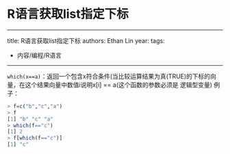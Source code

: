 # R语言获取list指定下标


---
title: R语言获取list指定下标
authors: Ethan Lin
year:
tags:
  - 内容/编程/R语言 
---




`which(x==a)`：返回一个包含x符合条件(当比较运算结果为真(TRUE)的下标的向 量，在这个结果向量中数值i说明x[i] == a(这个函数的参数必须是 逻辑型变量)
例子：
```r
> f=c("b","c","a")
> f
[1] "b" "c" "a"
> which(f=="c")
[1] 2
> f[which(f=="c")]
[1] "c"
```